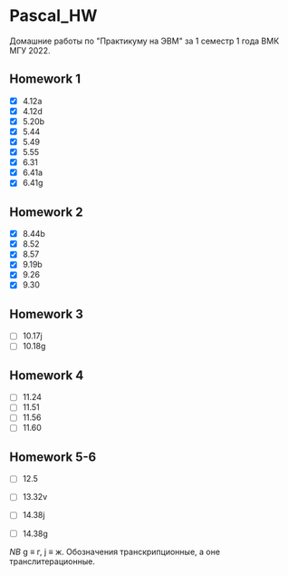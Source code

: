# Pascal_HW
Домашние работы по "Практикуму на ЭВМ" за 1 семестр 1 года ВМК МГУ 2022.
## Homework 1
- [x] 4.12a
- [x] 4.12d
- [x] 5.20b
- [x] 5.44
- [x] 5.49
- [x] 5.55
- [x] 6.31
- [x] 6.41a
- [x] 6.41g
## Homework 2
- [x] 8.44b
- [x] 8.52
- [x] 8.57
- [x] 9.19b
- [x] 9.26
- [x] 9.30

## Homework 3
- [ ] 10.17j
- [ ] 10.18g

## Homework 4
- [ ] 11.24
- [ ] 11.51
- [ ] 11.56
- [ ] 11.60

## Homework 5-6
- [ ] 12.5
- [ ] 13.32v
- [ ] 14.38j
- [ ] 14.38g


_NB_ g ≡ г, j ≡ ж. Обозначения транскрипционные, а оне транслитерационные.
